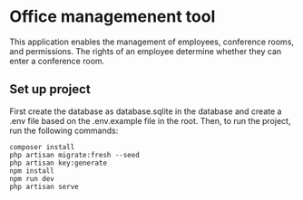 # Office managemenent tool
This application enables the management of employees, conference rooms, and permissions. The rights of an employee determine whether they can enter a conference room.

## Set up project
First create the database as database.sqlite in the database  and create a .env file based on the .env.example file in the root. Then, to run the project, run the following commands:<br>
```
composer install
php artisan migrate:fresh --seed
php artisan key:generate
npm install
npm run dev
php artisan serve
```
